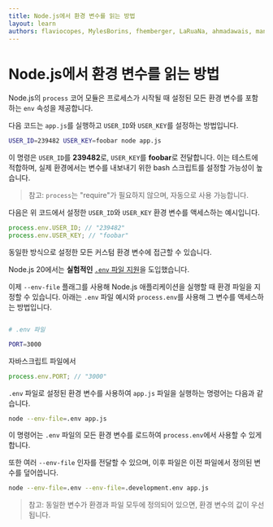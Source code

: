 ```yaml
---
title: Node.js에서 환경 변수를 읽는 방법
layout: learn
authors: flaviocopes, MylesBorins, fhemberger, LaRuaNa, ahmadawais, manishprivet, nikhilbhatt
---
```


# Node.js에서 환경 변수를 읽는 방법

Node.js의 `process` 코어 모듈은 프로세스가 시작될 때 설정된 모든 환경 변수를 포함하는 `env` 속성을 제공합니다.

다음 코드는 `app.js`를 실행하고 `USER_ID`와 `USER_KEY`를 설정하는 방법입니다.

```bash
USER_ID=239482 USER_KEY=foobar node app.js
```

이 명령은 `USER_ID`를 **239482**로, `USER_KEY`를 **foobar**로 전달합니다. 이는 테스트에 적합하며, 실제 환경에서는 변수를 내보내기 위한 bash 스크립트를 설정할 가능성이 높습니다.

> 참고: `process`는 "require"가 필요하지 않으며, 자동으로 사용 가능합니다.

다음은 위 코드에서 설정한 `USER_ID`와 `USER_KEY` 환경 변수를 액세스하는 예시입니다.

```js
process.env.USER_ID; // "239482"
process.env.USER_KEY; // "foobar"
```

동일한 방식으로 설정한 모든 커스텀 환경 변수에 접근할 수 있습니다.

Node.js 20에서는 **실험적인** [`.env` 파일 지원](https://nodejs.org/dist/latest-v20.x/docs/api/cli.html#--env-fileconfig)을 도입했습니다.

이제 `--env-file` 플래그를 사용해 Node.js 애플리케이션을 실행할 때 환경 파일을 지정할 수 있습니다. 아래는 `.env` 파일 예시와 `process.env`를 사용해 그 변수를 액세스하는 방법입니다.

```bash

# .env 파일

PORT=3000
```

자바스크립트 파일에서

```js
process.env.PORT; // "3000"
```

`.env` 파일로 설정된 환경 변수를 사용하여 `app.js` 파일을 실행하는 명령어는 다음과 같습니다.

```bash
node --env-file=.env app.js
```

이 명령어는 `.env` 파일의 모든 환경 변수를 로드하여 `process.env`에서 사용할 수 있게 합니다.

또한 여러 `--env-file` 인자를 전달할 수 있으며, 이후 파일은 이전 파일에서 정의된 변수를 덮어씁니다.

```bash
node --env-file=.env --env-file=.development.env app.js
```

> 참고: 동일한 변수가 환경과 파일 모두에 정의되어 있으면, 환경 변수의 값이 우선됩니다.
